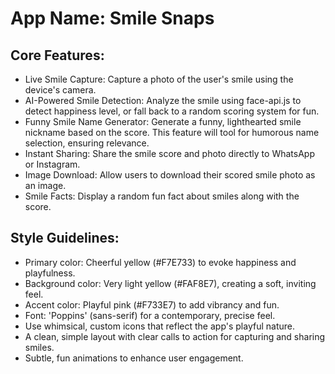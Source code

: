 # **App Name**: Smile Snaps

## Core Features:

- Live Smile Capture: Capture a photo of the user's smile using the device's camera.
- AI-Powered Smile Detection: Analyze the smile using face-api.js to detect happiness level, or fall back to a random scoring system for fun.
- Funny Smile Name Generator: Generate a funny, lighthearted smile nickname based on the score. This feature will tool for humorous name selection, ensuring relevance.
- Instant Sharing: Share the smile score and photo directly to WhatsApp or Instagram.
- Image Download: Allow users to download their scored smile photo as an image.
- Smile Facts: Display a random fun fact about smiles along with the score.

## Style Guidelines:

- Primary color: Cheerful yellow (#F7E733) to evoke happiness and playfulness.
- Background color: Very light yellow (#FAF8E7), creating a soft, inviting feel.
- Accent color: Playful pink (#F733E7) to add vibrancy and fun.
- Font: 'Poppins' (sans-serif) for a contemporary, precise feel.
- Use whimsical, custom icons that reflect the app's playful nature.
- A clean, simple layout with clear calls to action for capturing and sharing smiles.
- Subtle, fun animations to enhance user engagement.